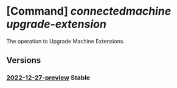 # [Command] _connectedmachine upgrade-extension_

The operation to Upgrade Machine Extensions.

## Versions

### [2022-12-27-preview](/Resources/mgmt-plane/L3N1YnNjcmlwdGlvbnMve30vcmVzb3VyY2Vncm91cHMve30vcHJvdmlkZXJzL21pY3Jvc29mdC5oeWJyaWRjb21wdXRlL21hY2hpbmVzL3t9L3VwZ3JhZGVleHRlbnNpb25z/2022-12-27-preview.xml) **Stable**

<!-- mgmt-plane /subscriptions/{}/resourcegroups/{}/providers/microsoft.hybridcompute/machines/{}/upgradeextensions 2022-12-27-preview -->
